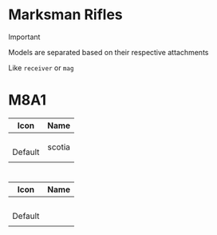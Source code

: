 # Marksman Rifles

> [!IMPORTANT]
> Models are separated based on their respective attachments
>
> Like `receiver` or `mag`



# M8A1
| Icon | Name |
| :--: | :--: | 
| | | | | 
<br> Default | scotia | 
| | | | | 




# 
| Icon | Name |
| :--: | :--: | 
| | | | | 
<br> Default | | 
| | | | | 



